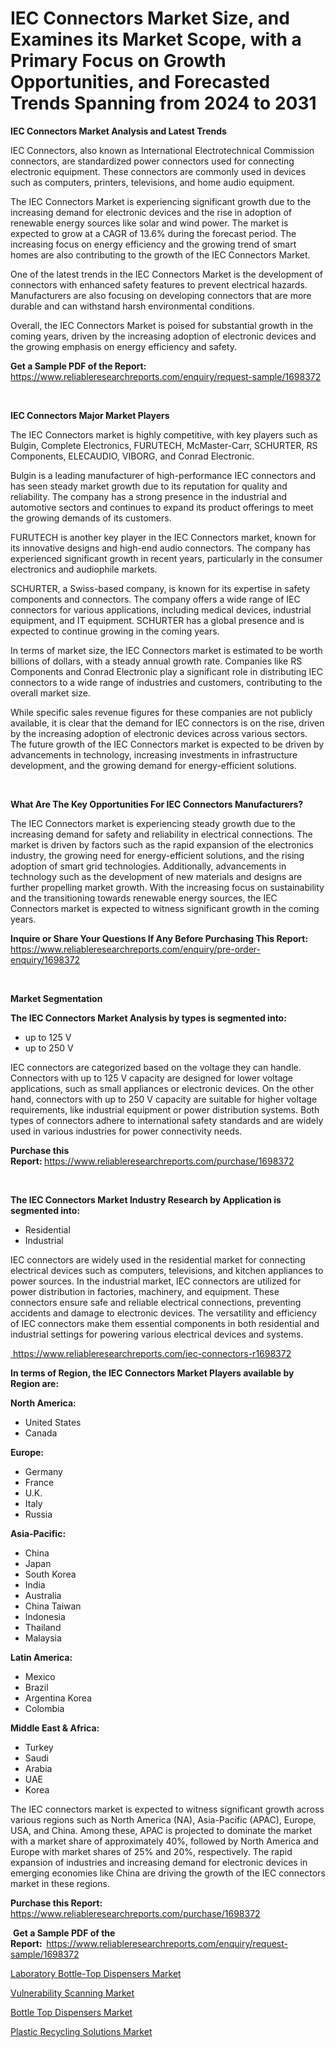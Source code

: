 <p><h1>IEC Connectors Market Size, and Examines its Market Scope, with a Primary Focus on Growth Opportunities, and Forecasted Trends Spanning from 2024 to 2031</h1></p><p><strong>IEC Connectors Market Analysis and Latest Trends</strong></p>
<p><p>IEC Connectors, also known as International Electrotechnical Commission connectors, are standardized power connectors used for connecting electronic equipment. These connectors are commonly used in devices such as computers, printers, televisions, and home audio equipment.</p><p>The IEC Connectors Market is experiencing significant growth due to the increasing demand for electronic devices and the rise in adoption of renewable energy sources like solar and wind power. The market is expected to grow at a CAGR of 13.6% during the forecast period. The increasing focus on energy efficiency and the growing trend of smart homes are also contributing to the growth of the IEC Connectors Market.</p><p>One of the latest trends in the IEC Connectors Market is the development of connectors with enhanced safety features to prevent electrical hazards. Manufacturers are also focusing on developing connectors that are more durable and can withstand harsh environmental conditions.</p><p>Overall, the IEC Connectors Market is poised for substantial growth in the coming years, driven by the increasing adoption of electronic devices and the growing emphasis on energy efficiency and safety.</p></p>
<p><strong>Get a Sample PDF of the Report:&nbsp;</strong> <a href="https://www.reliableresearchreports.com/enquiry/request-sample/1698372">https://www.reliableresearchreports.com/enquiry/request-sample/1698372</a></p>
<p>&nbsp;</p>
<p><strong>IEC Connectors Major Market Players</strong></p>
<p><p>The IEC Connectors market is highly competitive, with key players such as Bulgin, Complete Electronics, FURUTECH, McMaster-Carr, SCHURTER, RS Components, ELECAUDIO, VIBORG, and Conrad Electronic. </p><p>Bulgin is a leading manufacturer of high-performance IEC connectors and has seen steady market growth due to its reputation for quality and reliability. The company has a strong presence in the industrial and automotive sectors and continues to expand its product offerings to meet the growing demands of its customers.</p><p>FURUTECH is another key player in the IEC Connectors market, known for its innovative designs and high-end audio connectors. The company has experienced significant growth in recent years, particularly in the consumer electronics and audiophile markets.</p><p>SCHURTER, a Swiss-based company, is known for its expertise in safety components and connectors. The company offers a wide range of IEC connectors for various applications, including medical devices, industrial equipment, and IT equipment. SCHURTER has a global presence and is expected to continue growing in the coming years.</p><p>In terms of market size, the IEC Connectors market is estimated to be worth billions of dollars, with a steady annual growth rate. Companies like RS Components and Conrad Electronic play a significant role in distributing IEC connectors to a wide range of industries and customers, contributing to the overall market size.</p><p>While specific sales revenue figures for these companies are not publicly available, it is clear that the demand for IEC connectors is on the rise, driven by the increasing adoption of electronic devices across various sectors. The future growth of the IEC Connectors market is expected to be driven by advancements in technology, increasing investments in infrastructure development, and the growing demand for energy-efficient solutions.</p></p>
<p>&nbsp;</p>
<p><strong>What Are The Key Opportunities For IEC Connectors Manufacturers?</strong></p>
<p><p>The IEC Connectors market is experiencing steady growth due to the increasing demand for safety and reliability in electrical connections. The market is driven by factors such as the rapid expansion of the electronics industry, the growing need for energy-efficient solutions, and the rising adoption of smart grid technologies. Additionally, advancements in technology such as the development of new materials and designs are further propelling market growth. With the increasing focus on sustainability and the transitioning towards renewable energy sources, the IEC Connectors market is expected to witness significant growth in the coming years.</p></p>
<p><strong>Inquire or Share Your Questions If Any Before Purchasing This Report:</strong> <a href="https://www.reliableresearchreports.com/enquiry/pre-order-enquiry/1698372">https://www.reliableresearchreports.com/enquiry/pre-order-enquiry/1698372</a></p>
<p>&nbsp;</p>
<p><strong>Market Segmentation</strong></p>
<p><strong>The IEC Connectors Market Analysis by types is segmented into:</strong></p>
<p><ul><li>up to 125 V</li><li>up to 250 V</li></ul></p>
<p><p>IEC connectors are categorized based on the voltage they can handle. Connectors with up to 125 V capacity are designed for lower voltage applications, such as small appliances or electronic devices. On the other hand, connectors with up to 250 V capacity are suitable for higher voltage requirements, like industrial equipment or power distribution systems. Both types of connectors adhere to international safety standards and are widely used in various industries for power connectivity needs.</p></p>
<p><strong>Purchase this Report:&nbsp;</strong><a href="https://www.reliableresearchreports.com/purchase/1698372">https://www.reliableresearchreports.com/purchase/1698372</a></p>
<p>&nbsp;</p>
<p><strong>The IEC Connectors Market Industry Research by Application is segmented into:</strong></p>
<p><ul><li>Residential</li><li>Industrial</li></ul></p>
<p><p>IEC connectors are widely used in the residential market for connecting electrical devices such as computers, televisions, and kitchen appliances to power sources. In the industrial market, IEC connectors are utilized for power distribution in factories, machinery, and equipment. These connectors ensure safe and reliable electrical connections, preventing accidents and damage to electronic devices. The versatility and efficiency of IEC connectors make them essential components in both residential and industrial settings for powering various electrical devices and systems.</p></p>
<p><a href="https://www.reliableresearchreports.com/iec-connectors-r1698372">&nbsp;https://www.reliableresearchreports.com/iec-connectors-r1698372</a></p>
<p><strong>In terms of Region, the IEC Connectors Market Players available by Region are:</strong></p>
<p>
    <p> <strong> North America: </strong>
        <ul>
            <li>United States</li>
            <li>Canada</li>
        </ul>
        </p> 
    <p> <strong> Europe: </strong>
        <ul>
            <li>Germany</li>
            <li>France</li>
            <li>U.K.</li>
            <li>Italy</li>
            <li>Russia</li>
        </ul>
        </p> 
    <p> <strong> Asia-Pacific: </strong>
        <ul>
            <li>China</li>
            <li>Japan</li>
            <li>South Korea</li>
            <li>India</li>
            <li>Australia</li>
            <li>China Taiwan</li>
            <li>Indonesia</li>
            <li>Thailand</li>
            <li>Malaysia</li>
        </ul>
        </p> 
    <p> <strong> Latin America: </strong>
        <ul>
            <li>Mexico</li>
            <li>Brazil</li>
            <li>Argentina Korea</li>
            <li>Colombia</li>
        </ul>
        </p> 
    <p> <strong> Middle East & Africa: </strong>
        <ul>
            <li>Turkey</li>
            <li>Saudi</li>
            <li>Arabia</li>
            <li>UAE</li>
            <li>Korea</li>
        </ul>
    </p>
    </p>
<p><p>The IEC connectors market is expected to witness significant growth across various regions such as North America (NA), Asia-Pacific (APAC), Europe, USA, and China. Among these, APAC is projected to dominate the market with a market share of approximately 40%, followed by North America and Europe with market shares of 25% and 20%, respectively. The rapid expansion of industries and increasing demand for electronic devices in emerging economies like China are driving the growth of the IEC connectors market in these regions.</p></p>
<p><strong>Purchase this Report: </strong><a href="https://www.reliableresearchreports.com/purchase/1698372">https://www.reliableresearchreports.com/purchase/1698372</a></p>
<p>&nbsp;<strong>Get a Sample PDF of the Report:&nbsp;&nbsp;</strong><a href="https://www.reliableresearchreports.com/enquiry/request-sample/1698372">https://www.reliableresearchreports.com/enquiry/request-sample/1698372</a></p>
<p><strong></strong></p>
<p><p><a href="https://github.com/EunaWiegad2023/Market-Research-Report-List-1/blob/main/laboratory-bottle-top-dispensers-market.md">Laboratory Bottle-Top Dispensers Market</a></p><p><a href="https://www.linkedin.com/pulse/vulnerability-scanning-market-report-reveals-latest-trends-growth-x4m7f">Vulnerability Scanning Market</a></p><p><a href="https://github.com/edytherolanlouisejk1miz0wig/Market-Research-Report-List-2/blob/main/bottle-top-dispensers-market.md">Bottle Top Dispensers Market</a></p><p><a href="https://www.linkedin.com/pulse/plastic-recycling-solutions-market-key-successful-business-uzo7f">Plastic Recycling Solutions Market</a></p></p>